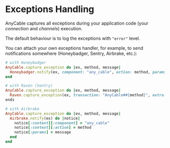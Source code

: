 # Exceptions Handling

AnyCable captures all exceptions during your application code (your _connection_ and _channels_) execution.

The default behaviour is to log the exceptions with `"error"` level.

You can attach your own exceptions handler, for example, to send notifications somewhere (Honeybadger, Sentry, Airbrake, etc.):

```ruby
# with Honeybadger
AnyCable.capture_exception do |ex, method, message|
  Honeybadger.notify(ex, component: "any_cable", action: method, params: message)
end

# with Raven (Sentry)
AnyCable.capture_exception do |ex, method, message|
  Raven.capture_exception(ex, transaction: "AnyCable##{method}", extra: message)
ends

# with Airbrake
AnyCable.capture_exception do |ex, method, message|
  Airbrake.notify(ex) do |notice|
    notice[:context][:component] = "any_cable"
    notice[:context][:action] = method
    notice[:params] = message
  end
end
```
